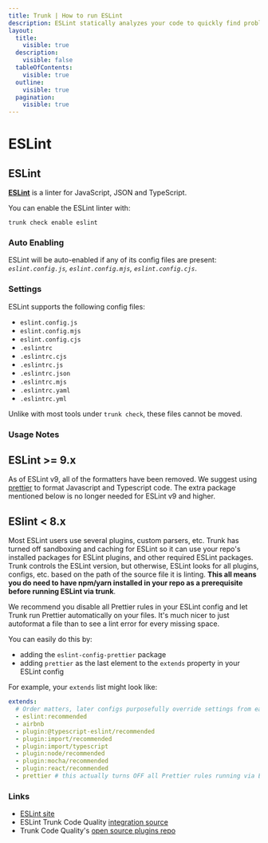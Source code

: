 ```yaml
---
title: Trunk | How to run ESLint
description: ESLint statically analyzes your code to quickly find problems.
layout:
  title:
    visible: true
  description:
    visible: false
  tableOfContents:
    visible: true
  outline:
    visible: true
  pagination:
    visible: true
---
```


# ESLint

## ESLint

[**ESLint**](https://eslint.org/) is a linter for JavaScript, JSON and TypeScript.

You can enable the ESLint linter with:

```shell
trunk check enable eslint
```

### Auto Enabling

ESLint will be auto-enabled if any of its config files are present: _`eslint.config.js`, `eslint.config.mjs`, `eslint.config.cjs`_.

### Settings

ESLint supports the following config files:

* `eslint.config.js`
* `eslint.config.mjs`
* `eslint.config.cjs`
* `.eslintrc`
* `.eslintrc.cjs`
* `.eslintrc.js`
* `.eslintrc.json`
* `.eslintrc.mjs`
* `.eslintrc.yaml`
* `.eslintrc.yml`

Unlike with most tools under `trunk check`, these files cannot be moved.

### Usage Notes

## ESLint >= 9.x

As of ESLint v9, all of the formatters have been removed. We suggest using [prettier](https://docs.trunk.io/check/configuration/supported/prettier) to format Javascript and Typescript code. The extra package mentioned below is no longer needed for ESLint v9 and higher.

## ESlint < 8.x

Most ESLint users use several plugins, custom parsers, etc. Trunk has turned off sandboxing and caching for ESLint so it can use your repo's installed packages for ESLint plugins, and other required ESLint packages. Trunk controls the ESLint version, but otherwise, ESLint looks for all plugins, configs, etc. based on the path of the source file it is linting. **This all means you do need to have npm/yarn installed in your repo as a prerequisite before running ESLint via trunk**.

We recommend you disable all Prettier rules in your ESLint config and let Trunk run Prettier automatically on your files. It's much nicer to just autoformat a file than to see a lint error for every missing space.

You can easily do this by:&#x20;

* adding the `eslint-config-prettier` package
* adding `prettier` as the last element to the `extends` property in your ESLint config

For example, your `extends` list might look like:

```yaml
extends:
  # Order matters, later configs purposefully override settings from earlier configs
  - eslint:recommended
  - airbnb
  - plugin:@typescript-eslint/recommended
  - plugin:import/recommended
  - plugin:import/typescript
  - plugin:node/recommended
  - plugin:mocha/recommended
  - plugin:react/recommended
  - prettier # this actually turns OFF all Prettier rules running via ESLint
```

### Links

* [ESLint site](https://eslint.org/)
* ESLint Trunk Code Quality [integration source](https://github.com/trunk-io/plugins/tree/main/linters/eslint)
* Trunk Code Quality's [open source plugins repo](https://github.com/trunk-io/plugins/tree/main)

